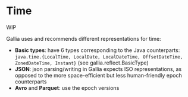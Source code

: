 # Time

WIP

Gallia uses and recommends different representations for time:
- __Basic types__: have 6 types corresponding to the Java counterparts: `java.time.{LocalTime, LocalDate, LocalDateTime, OffsetDateTime, ZonedDateTime, Instant}` (see gallia.reflect.BasicType)
- __JSON__: json parsing/writing in Gallia expects ISO representations, as opposed to the more space-efficient but less human-friendly epoch counterparts
- __Avro__ and __Parquet__: use the epoch versions

<br/>
<br/>
<br/>
<br/>
<br/>
<br/>
<br/>
<br/>
<br/>
<br/>
<br/>
<br/>
<br/>
<br/>
<br/>
<br/>
<br/>
<br/>
<br/>
<br/>
<br/>
<br/>
<br/>
<br/>
<br/>
<br/>
<br/>
<br/>
<br/>
<br/>
<br/>
<br/>
<br/>
<br/>
<br/>
<br/>
<br/>
<br/>
<br/>
<br/>
<br/>
<br/>
<br/>
<br/>
<br/>
<br/>
<br/>
<br/>
